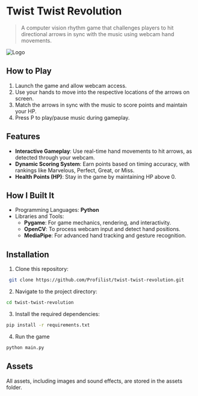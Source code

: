 # Twist Twist Revolution
> A computer vision rhythm game that challenges players to hit directional arrows in sync with the music using webcam hand movements.

![Logo](https://i.imgur.com/AwA3C5r.jpg)

## How to Play
1. Launch the game and allow webcam access.
2. Use your hands to move into the respective locations of the arrows on screen.
3. Match the arrows in sync with the music to score points and maintain your HP.
4. Press P to play/pause music during gameplay.

## Features
- **Interactive Gameplay**: Use real-time hand movements to hit arrows, as detected through your webcam.
- **Dynamic Scoring System**: Earn points based on timing accuracy, with rankings like Marvelous, Perfect, Great, or Miss.
- **Health Points (HP)**: Stay in the game by maintaining HP above 0.

## How I Built It
- Programming Languages: **Python**
- Libraries and Tools:
  - **Pygame**: For game mechanics, rendering, and interactivity.
  - **OpenCV**: To process webcam input and detect hand positions.
  - **MediaPipe**: For advanced hand tracking and gesture recognition.

## Installation
1. Clone this repository:
  ```bash
   git clone https://github.com/Profilist/twist-twist-revolution.git
  ```
2. Navigate to the project directory:
  ```bash
  cd twist-twist-revolution
  ```
3. Install the required dependencies:
  ```bash
pip install -r requirements.txt
```
4. Run the game
  ```bash
  python main.py
  ```

## Assets
All assets, including images and sound effects, are stored in the assets folder.
